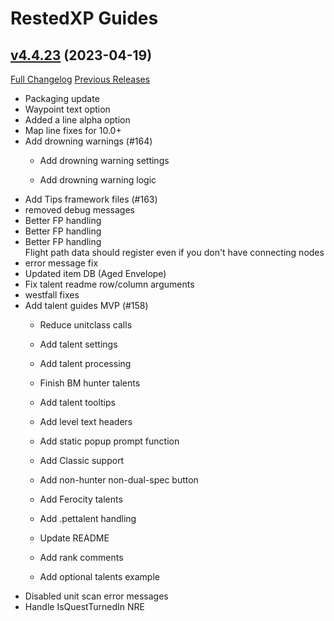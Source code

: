 # RestedXP Guides

## [v4.4.23](https://github.com/RestedXP/RXPGuides/tree/v4.4.23) (2023-04-19)
[Full Changelog](https://github.com/RestedXP/RXPGuides/compare/v4.4.22...v4.4.23) [Previous Releases](https://github.com/RestedXP/RXPGuides/releases)

- Packaging update  
- Waypoint text option  
- Added a line alpha option  
- Map line fixes for 10.0+  
- Add drowning warnings (#164)  
    * Add drowning warning settings  
    * Add drowning warning logic  
- Add Tips framework files (#163)  
- removed debug messages  
- Better FP handling  
- Better FP handling  
- Better FP handling  
    Flight path data should register even if you don't have connecting nodes  
- error message fix  
- Updated item DB (Aged Envelope)  
- Fix talent readme row/column arguments  
- westfall fixes  
- Add talent guides MVP (#158)  
    * Reduce unitclass calls  
    * Add talent settings  
    * Add talent processing  
    * Finish BM hunter talents  
    * Add talent tooltips  
    * Add level text headers  
    * Add static popup prompt function  
    * Add Classic support  
    * Add non-hunter non-dual-spec button  
    * Add Ferocity talents  
    * Add .pettalent handling  
    * Update README  
    * Add rank comments  
    * Add optional talents example  
- Disabled unit scan error messages  
- Handle IsQuestTurnedIn NRE  
